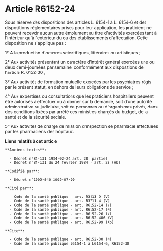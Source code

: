 # Article R6152-24

Sous réserve des dispositions des articles L. 6154-1 à L. 6154-6 et des dispositions réglementaires prises pour leur
application, les praticiens ne peuvent recevoir aucun autre émolument au titre d'activités exercées tant à l'intérieur qu'à
l'extérieur du ou des établissements d'affectation. Cette disposition ne s'applique pas :

1° A la production d'oeuvres scientifiques, littéraires ou artistiques ;

2° Aux activités présentant un caractère d'intérêt général exercées une ou deux demi-journées par semaine, conformément aux
dispositions de l'article R. 6152-30 ;

3° Aux activités de formation mutuelle exercées par les psychiatres régis par le présent statut, en dehors de leurs
obligations de service ;

4° Aux expertises ou consultations que les praticiens hospitaliers peuvent être autorisés à effectuer ou à donner sur la
demande, soit d'une autorité administrative ou judiciaire, soit de personnes ou d'organismes privés, dans des conditions
fixées par arrêté des ministres chargés du budget, de la santé et de la sécurité sociale.

5° Aux activités de chargé de mission d'inspection de pharmacie effectuées par les pharmaciens des hôpitaux.

**Liens relatifs à cet article**

	**Anciens textes**:

	  - Décret n°84-131 1984-02-24 art. 28 (partie)
	  - Décret n°84-131 du 24 février 1984 - art. 28 (Ab)

	**Codifié par**:

	  - Décret n°2005-840 2005-07-20

	**Cité par**:

	  - Code de la santé publique - art. R3413-9 (V)
	  - Code de la santé publique - art. R3711-4 (V)
	  - Code de la santé publique - art. R6152-14 (V)
	  - Code de la santé publique - art. R6152-17 (M)
	  - Code de la santé publique - art. R6152-26 (V)
	  - Code de la santé publique - art. R6152-406 (V)
	  - Code de la santé publique - art. R6152-99 (Ab)

	**Cite**:

	  - Code de la santé publique - art. R6152-30 (M)
	  - Code de la santé publique L6154-1 à L6154-6, R6152-30
